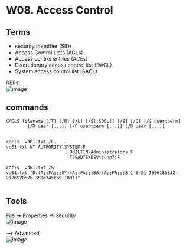 
# W08. Access Control 


## Terms
- security identifier (SID)
- Access Control Lists (ACLs)
- Access control entries (ACEs)
- Discretionary access control list (DACL)
- System access control list (SACL)

REFs:  
  ![image](https://github.com/user-attachments/assets/f6079c6a-effb-4dbe-a35a-6f8a05c1fd16)


## commands  

```
CACLS filename [/T] [/M] [/L] [/S[:SDDL]] [/E] [/C] [/G user:perm]
        [/R user [...]] [/P user:perm [...]] [/D user [...]]


cacls  vd01.txt /L
vd01.txt NT AUTHORITY\SYSTEM:F
                        BUILTIN\Administrators:F
                        T79ADTEKDEV\tunn7:F

cacls  vd01.txt /S
vd01.txt "D:(A;;FA;;;SY)(A;;FA;;;BA)(A;;FA;;;S-1-5-21-1506185832-2176520576-3516345639-1001)"


```

## Tools

File -> Properties -> Security   
  ![image](https://github.com/user-attachments/assets/d511e5ee-a152-43e9-a244-0a5cfc393495)

--> Advanced  
  ![image](https://github.com/user-attachments/assets/745df860-30e3-43f0-9ba3-0a59bf983abc)





